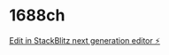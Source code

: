 # 1688ch

[Edit in StackBlitz next generation editor ⚡️](https://stackblitz.com/~/github.com/hotwellkz/1688ch)